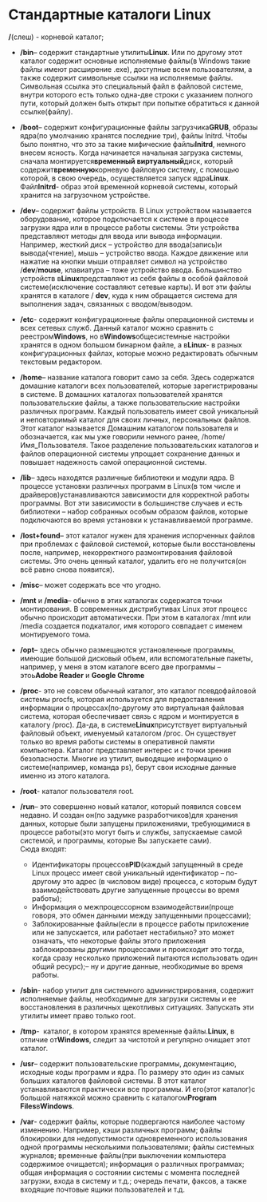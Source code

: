 # Стандартные каталоги Linux

**/**(слеш) - корневой каталог;

* **/bin**– содержит стандартные утилиты**Linux**. Или по другому этот каталог содержит основные исполняемые файлы(в Windows такие файлы имеют расширение .exe), доступные всем пользователям, а также содержит символьные ссылки на исполняемые файлы. Символьная ссылка это специальный файл в файловой системе, внутри которого есть только одна-две строки с указанием полного пути, который должен быть открыт при попытке обратиться к данной ссылке(файлу).

* **/boot**– содержит конфигурационные файлы загрузчика**GRUB**, образы ядра(по умолчанию хранятся последние три), файлы Initrd. Чтобы было понятно, что это за такие мифические файлы**Initrd**, немного внесем ясность. Когда начинается начальная загрузка системы, сначала монтируется**временный виртуальный**диск, который содержит**временную**корневую файловую систему, с помощью которой, в свою очередь, осуществляется запуск ядра**Linux**. Файл**Initrd**\- образ этой временной корневой системы, который хранится на загрузочном устройстве.

*   **/dev**– содержит файлы устройств. В Linux устройством называется оборудование, которое подключается к системе в процессе загрузки ядра или в процессе работы системы. Эти устройства представляют методы для ввода или вывода информации. Например, жесткий диск – устройство для ввода(запись)и вывода(чтение), мышь – устройство ввода. Каждое движение или нажатие на кнопки мыши отправляет символ на устройство /**dev**/**mouse**, клавиатура – тоже устройство ввода. Большинство устройств в**Linux**представляют из себя файлы в особой файловой системе(исключение составляют сетевые карты). И вот эти файлы хранятся в каталоге / **dev**, куда к ним обращается система для выполнения задач, связанных с вводом/выводом.
    
*   **/etc**\- содержит конфигурационные файлы операционной системы и всех сетевых служб. Данный каталог можно сравнить с реестром**Windows**, но в**Windows**общесистемные настройки хранятся в одном большом бинарном файле, а в**Linux**\- в разных конфигурационных файлах, которые можно редактировать обычным текстовым редактором.
    
*   **/home**– название каталога говорит само за себя. Здесь содержатся домашние каталоги всех пользователей, которые зарегистрированы в системе. В домашних каталогах пользователей хранятся пользовательские файлы, а также пользовательские настройки различных программ. Каждый пользователь имеет свой уникальный и неповторимый каталог для своих личных, персональных файлов. Этот каталог называется Домашним каталогом пользователя и обозначается, как мы уже говорили немного ранее, /home/Имя\_Пользователя. Такое разделение пользовательских каталогов и файлов операционной системы упрощает сохранение данных и повышает надежность самой операционной системы.
       
*   **/lib**– здесь находятся различные библиотеки и модули ядра. В процессе установки различных программ в Linux(в том числе и драйверов)устанавливаются зависимости для корректной работы программы. Вот эти зависимости в большинстве случаев и есть библиотеки – набор собранных особым образом файлов, которые подключаются во время установки к устанавливаемой программе.

*   **/lost+found**– этот каталог нужен для хранения испорченных файлов при проблемах с файловой системой, которые были восстановлены после, например, некорректного размонтирования файловой системы. Это очень ценный каталог, удалить его не получится(он всё равно снова появится).

*   **/misc**– может содержать все что угодно.  
    
*   **/mnt** и **/media**– обычно в этих каталогах содержатся точки монтирования. В современных дистрибутивах Linux этот процесс обычно происходит автоматически. При этом в каталогах /mnt или /media создается подкаталог, имя которого совпадает с именем монтируемого тома.
    
*   **/opt**– здесь обычно размещаются установленные программы, имеющие большой дисковый объем, или вспомогательные пакеты, например, у меня в этом каталоге всего две программы – этоь**Adobe Reader** и **Google Chrome** 
    
*   **/proc**\- это не совсем обычный каталог, это каталог псевдофайловой системы procfs, которая используется для предоставления информации о процессах(по-другому это виртуальная файловая система, которая обеспечивает связь с ядром и монтируется в каталогу /proc). Да-да, в системе**Linux**присутствует виртуальный файловый объект, именуемый каталогом /proc. Он существует только во время работы системы в оперативной памяти компьютера. Каталог представляет интерес и с точки зрения безопасности. Многие из утилит, выводящие информацию о системе(например, команда ps), берут свои исходные данные именно из этого каталога.   
    
*   **/root**\- каталог пользователя root.  
    
*   **/run**– это совершенно новый каталог, который появился совсем недавно. И создан он(по задумке разработчиков)для хранения данных, которые были запущены приложениями, требующимися в процессе работы(это могут быть и службы, запускаемые самой системой, и программы, которые Вы запускаете сами).  
    Сюда входят:
    *   Идентификаторы процессов**PID**(каждый запущенный в среде Linux процесс имеет свой уникальный идентификатор – по-другому это адрес (в числовом виде) процесса, с которым будут взаимодействовать другие запущенные процессы во время работы);
    *   Информация о межпроцессорном взаимодействии(проще говоря, это обмен данными между запущенными процессами);
    *   Заблокированные файлы(если в процессе работы приложение или не запускается, или работает нестабильно? это может означать, что некоторые файлы этого приложения заблокированы другими процессами и происходит это тогда, когда сразу несколько приложений пытаются использовать один общий ресурс);– ну и другие данные, необходимые во время работы.
*   **/sbin**\- набор утилит для системного администрирования, содержит исполняемые файлы, необходимые для загрузки системы и ее восстановления в различных щекотливых ситуациях. Запускать эти утилиты имеет право только root.  
    
*   **/tmp**\-  каталог, в котором хранятся временные файлы.**Linux**, в отличие от**Windows**, следит за чистотой и регулярно очищает этот каталог.   
    
*   **/usr**– содержит пользовательские программы, документацию, исходные коды программ и ядра. По размеру это один из самых больших каталогов файловой системы. В этот каталог устанавливаются практически все программы. И его(этот каталог)с большой натяжкой можно сравнить с каталогом**Program Files**в**Windows**.   
    
*   **/var**\- содержит файлы, которые подвергаются наиболее частому изменению. Например, кэши различных программ; файлы блокировки для недопустимости одновременного использования одной программы несколькими пользователями; файлы системных журналов; временные файлы(при выключении компьютера содержимое очищается); информация о различных программах; общая информация о состоянии системы с момента последней загрузки, входа в систему и т.д.; очередь печати, факсов, а также входящие почтовые ящики пользователей и т.д.
